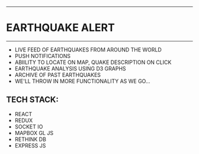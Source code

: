----------------
# EARTHQUAKE ALERT
----------------

- LIVE FEED OF EARTHQUAKES FROM AROUND THE WORLD
- PUSH NOTIFICATIONS
- ABIILITY TO LOCATE ON MAP, QUAKE DESCRIPTION ON CLICK
- EARTHQUAKE ANALYSIS USING D3 GRAPHS
- ARCHIVE OF PAST EARTHQUAKES
- WE'LL THROW IN MORE FUNCTIONALITY AS WE GO...

## TECH STACK:

- REACT
- REDUX
- SOCKET IO
- MAPBOX GL JS
- RETHINK DB
- EXPRESS JS